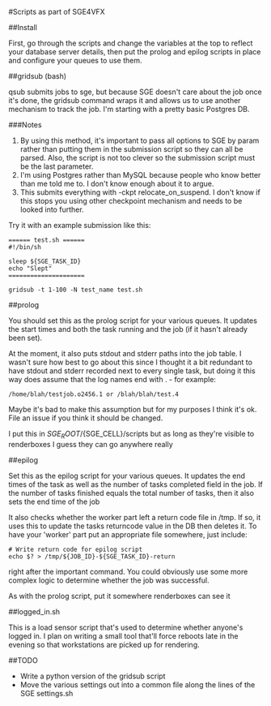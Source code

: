 #Scripts as part of SGE4VFX

##Install

First, go through the scripts and change the variables at the top to reflect your database server details, then put the prolog and epilog scripts in place and configure your queues to use them.

##gridsub (bash)

qsub submits jobs to sge, but because SGE doesn't care about the job once it's done, the gridsub command wraps it and allows us to use another mechanism to track the job.  I'm starting with a pretty basic Postgres DB.

###Notes
1. By using this method, it's important to pass all options to SGE by param rather than putting them in the submission script so they can all be parsed.  Also, the script is not too clever so the submission script must be the last parameter.
2. I'm using Postgres rather than MySQL because people who know better than me told me to.  I don't know enough about it to argue.
3. This submits everything with -ckpt relocate_on_suspend.  I don't know if this stops you using other checkpoint mechanism and needs to be looked into further.

Try it with an example submission like this:

    ====== test.sh ======
    #!/bin/sh
    
    sleep ${SGE_TASK_ID}
    echo "Slept"
    =====================

    gridsub -t 1-100 -N test_name test.sh

##prolog

You should set this as the prolog script for your various queues.  It updates the start times and both the task running and the job (if it hasn't already been set).

At the moment, it also puts stdout and stderr paths into the job table.  I wasn't sure how best to go about this since I thought it a bit redundant to have stdout and stderr recorded next to every single task, but doing it this way does assume that the log names end with .<TASKNO> - for example:

    /home/blah/testjob.o2456.1 or /blah/blah/test.4

Maybe it's bad to make this assumption but for my purposes I think it's ok.  File an issue if you think it should be changed.

I put this in ${SGE_ROOT}/${SGE_CELL}/scripts but as long as they're visible to renderboxes I guess they can go anywhere really

##epilog

Set this as the epilog script for your various queues.  It updates the end times of the task as well as the number of tasks completed field in the job.  If the number of tasks finished equals the total number of tasks, then it also sets the end time of the job

It also checks whether the worker part left a return code file in /tmp.  If so, it uses this to update the tasks returncode value in the DB then deletes it.  To have your 'worker' part put an appropriate file somewhere, just include:

    # Write return code for epilog script
    echo $? > /tmp/${JOB_ID}-${SGE_TASK_ID}-return

right after the important command.  You could obviously use some more complex logic to determine whether the job was successful.

As with the prolog script, put it somewhere renderboxes can see it

##logged_in.sh

This is a load sensor script that's used to determine whether anyone's logged in.  I plan on writing a small tool that'll force reboots late in the evening so that workstations are picked up for rendering.

##TODO

* Write a python version of the gridsub script
* Move the various settings out into a common file along the lines of the SGE settings.sh
